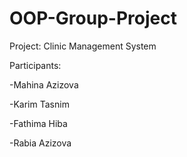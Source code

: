 # OOP-Group-Project

Project: Clinic Management System

Participants:

-Mahina Azizova

-Karim Tasnim

-Fathima Hiba

-Rabia Azizova
